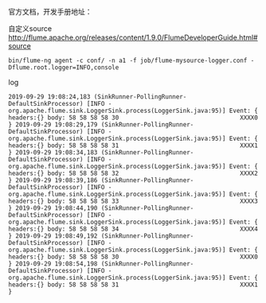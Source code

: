 官方文档，开发手册地址：

自定义source
http://flume.apache.org/releases/content/1.9.0/FlumeDeveloperGuide.html#source


`bin/flume-ng agent -c conf/ -n a1 -f job/flume-mysource-logger.conf -Dflume.root.logger=INFO,console`

log

`2019-09-29 19:08:24,183 (SinkRunner-PollingRunner-DefaultSinkProcessor) [INFO - org.apache.flume.sink.LoggerSink.process(LoggerSink.java:95)] Event: { headers:{} body: 58 58 58 58 30                                  XXXX0 }
 2019-09-29 19:08:29,179 (SinkRunner-PollingRunner-DefaultSinkProcessor) [INFO - org.apache.flume.sink.LoggerSink.process(LoggerSink.java:95)] Event: { headers:{} body: 58 58 58 58 31                                  XXXX1 }
 2019-09-29 19:08:34,183 (SinkRunner-PollingRunner-DefaultSinkProcessor) [INFO - org.apache.flume.sink.LoggerSink.process(LoggerSink.java:95)] Event: { headers:{} body: 58 58 58 58 32                                  XXXX2 }
 2019-09-29 19:08:39,186 (SinkRunner-PollingRunner-DefaultSinkProcessor) [INFO - org.apache.flume.sink.LoggerSink.process(LoggerSink.java:95)] Event: { headers:{} body: 58 58 58 58 33                                  XXXX3 }
 2019-09-29 19:08:44,190 (SinkRunner-PollingRunner-DefaultSinkProcessor) [INFO - org.apache.flume.sink.LoggerSink.process(LoggerSink.java:95)] Event: { headers:{} body: 58 58 58 58 34                                  XXXX4 }
 2019-09-29 19:08:49,192 (SinkRunner-PollingRunner-DefaultSinkProcessor) [INFO - org.apache.flume.sink.LoggerSink.process(LoggerSink.java:95)] Event: { headers:{} body: 58 58 58 58 30                                  XXXX0 }
 2019-09-29 19:08:54,198 (SinkRunner-PollingRunner-DefaultSinkProcessor) [INFO - org.apache.flume.sink.LoggerSink.process(LoggerSink.java:95)] Event: { headers:{} body: 58 58 58 58 31                                  XXXX1 }`